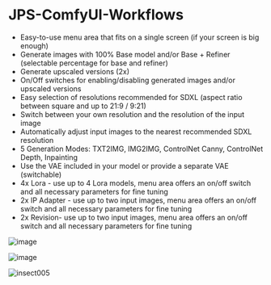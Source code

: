 # JPS-ComfyUI-Workflows

* Easy-to-use menu area that fits on a single screen (if your screen is big enough)
* Generate images with 100% Base model and/or Base + Refiner (selectable percentage for base and refiner)
* Generate upscaled versions (2x)
* On/Off switches for enabling/disabling generated images and/or upscaled versions
* Easy selection of resolutions recommended for SDXL (aspect ratio between square and up to 21:9 / 9:21)
* Switch between your own resolution and the resolution of the input image
* Automatically adjust input images to the nearest recommended SDXL resolution
* 5 Generation Modes: TXT2IMG, IMG2IMG, ControlNet Canny, ControlNet Depth, Inpainting
* Use the VAE included in your model or provide a separate VAE (switchable)
* 4x Lora - use up to 4 Lora models,  menu area offers an on/off switch and all necessary parameters for fine tuning
* 2x IP Adapter - use up to two input images, menu area offers an on/off switch and all necessary parameters for fine tuning
* 2x Revision- use up to two input images, menu area offers an on/off switch and all necessary parameters for fine tuning

![image](https://github.com/JPS-GER/JPS-ComfyUI-Workflows/assets/142158778/2fef3cea-7ae4-403a-9705-f6ddbdf504c5)

![image](https://github.com/JPS-GER/JPS-ComfyUI-Workflows/assets/142158778/561e930c-152a-41af-9610-8d7f187169fa)

![insect005](https://github.com/JPS-GER/JPS-ComfyUI-Workflows/assets/142158778/8c7396f7-93cc-46a5-9c19-e9e010fb000a)





